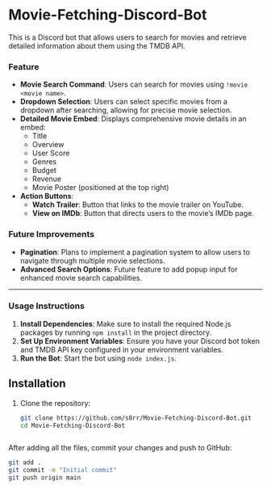 # Movie-Fetching-Discord-Bot

This is a Discord bot that allows users to search for movies and retrieve detailed information about them using the TMDB API.



### Feature 
- **Movie Search Command**: Users can search for movies using `!movie <movie name>`.
- **Dropdown Selection**: Users can select specific movies from a dropdown after searching, allowing for precise movie selection.
- **Detailed Movie Embed**: Displays comprehensive movie details in an embed:
  - Title
  - Overview
  - User Score
  - Genres
  - Budget
  - Revenue
  - Movie Poster (positioned at the top right)
- **Action Buttons**: 
  - **Watch Trailer**: Button that links to the movie trailer on YouTube.
  - **View on IMDb**: Button that directs users to the movie’s IMDb page.


### Future Improvements
- **Pagination**: Plans to implement a pagination system to allow users to navigate through multiple movie selections.
- **Advanced Search Options**: Future feature to add popup input for enhanced movie search capabilities.

---

### Usage Instructions

1. **Install Dependencies**: Make sure to install the required Node.js packages by running `npm install` in the project directory.
2. **Set Up Environment Variables**: Ensure you have your Discord bot token and TMDB API key configured in your environment variables.
3. **Run the Bot**: Start the bot using `node index.js`.



## Installation

1. Clone the repository:

   ```bash
   git clone https://github.com/s8rr/Movie-Fetching-Discord-Bot.git
   cd Movie-Fetching-Discord-Bot

   

After adding all the files, commit your changes and push to GitHub:

```bash
git add .
git commit -m "Initial commit"
git push origin main


